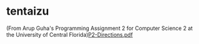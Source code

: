 # tentaizu
(From Arup Guha's Programming Assignment 2 for Computer Science 2 at the University of Central Florida)[P2-Directions.pdf](https://github.com/brysonPaul/tentaizu/files/8654763/P2-Directions.pdf)
